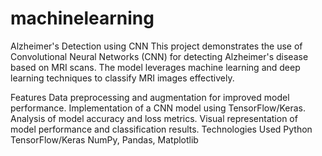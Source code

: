 # machinelearning

Alzheimer's Detection using CNN
This project demonstrates the use of Convolutional Neural Networks (CNN) for detecting Alzheimer's disease based on MRI scans. The model leverages machine learning and deep learning techniques to classify MRI images effectively.

Features
Data preprocessing and augmentation for improved model performance.
Implementation of a CNN model using TensorFlow/Keras.
Analysis of model accuracy and loss metrics.
Visual representation of model performance and classification results.
Technologies Used
Python
TensorFlow/Keras
NumPy, Pandas, Matplotlib
